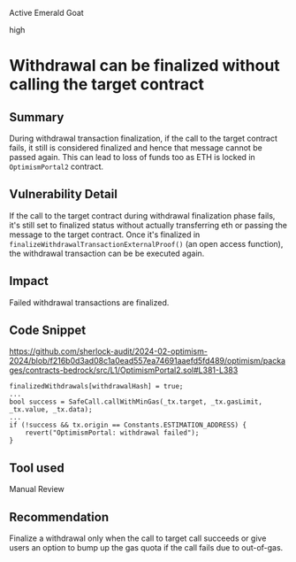 Active Emerald Goat

high

# Withdrawal can be finalized without calling the target contract

## Summary
During withdrawal transaction finalization, if the call to the target contract fails, it still is considered finalized and hence that message cannot be passed again. This can lead to loss of funds too as ETH is locked in `OptimismPortal2` contract.

## Vulnerability Detail
If the call to the target contract during withdrawal finalization phase fails, it's still set to finalized status without actually transferring eth or passing the message to the target contract. Once it's finalized in `finalizeWithdrawalTransactionExternalProof()` (an open access function), the withdrawal transaction can be be executed again.

## Impact
Failed withdrawal transactions are finalized.

## Code Snippet
https://github.com/sherlock-audit/2024-02-optimism-2024/blob/f216b0d3ad08c1a0ead557ea74691aaefd5fd489/optimism/packages/contracts-bedrock/src/L1/OptimismPortal2.sol#L381-L383
```solidity
finalizedWithdrawals[withdrawalHash] = true;
...
bool success = SafeCall.callWithMinGas(_tx.target, _tx.gasLimit, _tx.value, _tx.data);
...
if (!success && tx.origin == Constants.ESTIMATION_ADDRESS) {
    revert("OptimismPortal: withdrawal failed");
}
```

## Tool used

Manual Review

## Recommendation

Finalize a withdrawal only when the call to target call succeeds or give users an option to bump up the gas quota if the call fails due to out-of-gas.